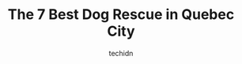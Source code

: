 ---
layout: ampstory
image: https://i0.wp.com/www.auto.or.id/wp-content/uploads/2023/06/s-o-s-animaux-0-quebec-city-1686323327.jpeg?resize=640,853
author: techidn
featured: false
description: Quebec City, Quebec, Canada is a haven for Dog Rescue enthusiasts, boasting an impressive array of 7 top-notch establishments. Whether youre a seasoned connoisseur or simply curious to expl
title: The 7 Best Dog Rescue in Quebec City
cover:
   title: The 7 Best Dog Rescue in Quebec City
   subtitle: AUTO.OR.ID
   background: https://www.auto.or.id/wp-content/uploads/2023/06/s-o-s-animaux-0-quebec-city-1686323327.jpeg

pages: 
 - layout: thirds
   top: <h1>#1 Animalerie Bill & Bull</h1>
   bottom: "<p>Beautiful store. Lots of stuff for your fur friends or scales friends. Very nice staff. 🙂</p>"
   background: https://www.auto.or.id/wp-content/uploads/2023/06/s-o-s-animaux-1-quebec-city-1686323329.png
   backgroundblur: true
 - layout: thirds
   top: <h1>#2 Adoption Chats Sans Abri (A C S A)</h1>
   bottom: "<p>575 Chem. de la Canardière, Québec, QC G1J 2B5, Canada</p>"
   background: https://www.auto.or.id/wp-content/uploads/2023/06/s-o-s-animaux-2-quebec-city-1686323331.jpeg
   cta:
      link: https://www.auto.or.id/the-7-best-dog-rescue-in-quebec-city/
      text: The 7 Best Dog Rescue in Quebec City
 - layout: thirds
   top: <h1>#3 Mondou</h1>
   bottom: "<p>3210 Chem. des Quatre-Bourgeois, Québec, QC G1W 2K8, Canada</p>"
   background: https://images.unsplash.com/photo-1634907076255-a56723f9b9ad?ixlib=rb-4.0.3&ixid=MnwxMjA3fDB8MHxwaG90by1wYWdlfHx8fGVufDB8fHx8&auto=format&fit=crop&w=640&h=853&q=80
   cta:
      link: https://www.auto.or.id/the-7-best-dog-rescue-in-quebec-city/
      text: The 7 Best Dog Rescue in Quebec City
 - layout: thirds
   top: <h1>#4 Elliott & Lily</h1>
   bottom: "<p>1810 Rte des Rivières local 504, Saint-Nicolas, QC G7A 2P6, Canada</p>"
   background: https://images.unsplash.com/photo-1630381796593-6b72c570dc43?ixlib=rb-4.0.3&ixid=MnwxMjA3fDB8MHxwaG90by1wYWdlfHx8fGVufDB8fHx8&auto=format&fit=crop&w=640&h=853&q=80
   cta:
      link: https://www.auto.or.id/the-7-best-dog-rescue-in-quebec-city/
      text: The 7 Best Dog Rescue in Quebec City
 - layout: thirds
   top: <h1>#5 Animatch</h1>
   bottom: "<p>331 QC-342, Pointe-Fortune, QC J0P 1N0, Canada</p>"
   background: https://images.unsplash.com/photo-1594420307680-4e404e105d86?ixlib=rb-4.0.3&ixid=MnwxMjA3fDB8MHxwaG90by1wYWdlfHx8fGVufDB8fHx8&auto=format&fit=crop&w=640&h=853&q=80
   cta:
      link: https://www.auto.or.id/the-7-best-dog-rescue-in-quebec-city/
      text: The 7 Best Dog Rescue in Quebec City
 - layout: thirds
   top: <h1>#6 Sauvetage Animal Rescue</h1>
   bottom: "<p>925 Boul. de Maisonneuve Ouest Bureau 124, Montréal, QC H3A 0A5, Canada</p>"
   background: https://images.unsplash.com/photo-1579530190412-b35a65e17c8d?ixlib=rb-4.0.3&ixid=MnwxMjA3fDB8MHxwaG90by1wYWdlfHx8fGVufDB8fHx8&auto=format&fit=crop&w=640&h=853&q=80
   cta:
      link: https://www.auto.or.id/the-7-best-dog-rescue-in-quebec-city/
      text: The 7 Best Dog Rescue in Quebec City
 - layout: thirds
   top: <h1>#7 Éducazoo Québec</h1>
   bottom: "<p>421c Rte 138, Saint-Augustin-de-Desmaures, Quebec G3A 2S7, Canada</p>"
   background: https://images.unsplash.com/photo-1608585813346-61d43d84de94?ixlib=rb-4.0.3&ixid=MnwxMjA3fDB8MHxwaG90by1wYWdlfHx8fGVufDB8fHx8&auto=format&fit=crop&w=640&h=853&q=80
   cta:
      link: https://www.auto.or.id/the-7-best-dog-rescue-in-quebec-city/
      text: The 7 Best Dog Rescue in Quebec City
 - layout: thirds
   middle: Continue reading...
   background: https://images.unsplash.com/photo-1603745716263-84cfdb9f366d?ixlib=rb-4.0.3&ixid=MnwxMjA3fDB8MHxwaG90by1wYWdlfHx8fGVufDB8fHx8&auto=format&fit=crop&w=640&h=853&q=80
   cta:
      link: https://www.auto.or.id/the-7-best-dog-rescue-in-quebec-city/
      text: The 7 Best Dog Rescue in Quebec City

---